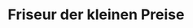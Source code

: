 ---
title: "Friseur der kleinen Preise"
url: /dormagen/friseur-der-kleinen-preise/
shop: Friseur
---